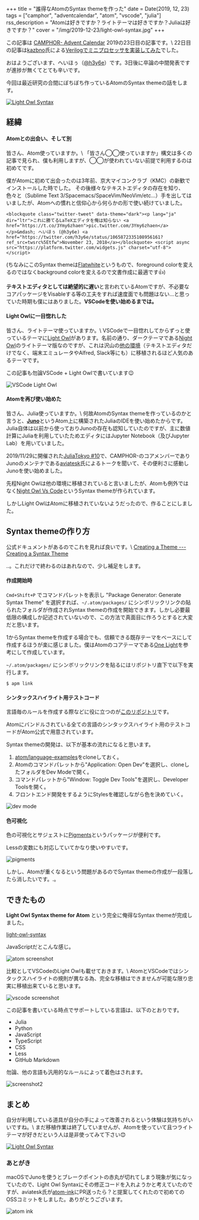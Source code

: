 +++
title = "誰得なAtomのSyntax themeを作った"
date = Date(2019, 12, 23)
tags = ["camphor", "adventcalendar", "atom", "vscode", "julia"]
rss_description = "Atomは好きですか？ライトテーマは好きですか？Juliaは好きですか？"
cover = "/img/2019-12-23/light-owl-syntax.jpg"
+++

この記事は [CAMPHOR- Advent Calendar](https://advent.camph.net/) 2019の23日目の記事です。\\
22日目の記事は[kazbno](https://twitter.com/kazbno)氏による[Verilogでミニプロセッサを実装してみた](http://kaz7890.hatenablog.com/entry/simple-riscv)でした。

おはようございます、へいほぅ（[@h3y6e](https://twitter.com/h3y6e)）です。3日後に卒論の中間発表ですが進捗が無くてとても辛いです。

今回は最近研究の合間にぼちぼち作っているAtomのSyntax themeの話をします。

[![Light Owl Syntax](/img/2019-12-23/light-owl-syntax.jpg)](https://atom.io/themes/light-owl-syntax)

## 経緯
#### Atomとの出会い、そして別
皆さん、Atom使っていますか。\\
「皆さん◯◯使っていますか」構文は多くの記事で見られ、僕も利用しますが、◯◯が使われていない前提で利用するのは初めてです。

僕がAtomに初めて出会ったのは3年前、京大マイコンクラブ（KMC）の新歓でインストールした時でした。
その後様々なテキストエディタの存在を知り、色々と（Sublime Text 3/Spacemacs/SpaceVim/NeoVim/etc...）手を出してはいましたが、Atomへの慣れと信仰心から何らかの形で使い続けていました。

~~~
<blockquote class="twitter-tweet" data-theme="dark"><p lang="ja" dir="ltr">これに勝てるLaTeXエディタを俺は知らない <a href="https://t.co/3Ymy6zhaen">pic.twitter.com/3Ymy6zhaen</a></p>&mdash; へいほぅ (@h3y6e) <a href="https://twitter.com/h3y6e/status/1065872335108956161?ref_src=twsrc%5Etfw">November 23, 2018</a></blockquote> <script async src="https://platform.twitter.com/widgets.js" charset="utf-8"></script>
~~~

(ちなみにこのSyntax themeは[Flatwhite](https://atom.io/themes/flatwhite-syntax)というもので、foreground colorを変えるのではなくbackground colorを変えるので文書作成に最適です👍)

**テキストエディタとしては絶望的に遅い**と言われているAtomですが、不必要なコアパッケージをVisableする等の工夫をすれば速度面でも問題はない…と思っていた時期も僕にはありました。**VSCodeを使い始めるまでは。**

#### Light Owlに一目惚れした
皆さん、ライトテーマ使っていますか。\\
VSCodeで一目惚れしてからずっと使っているテーマに[Light Owl](https://github.com/sdras/night-owl-vscode-theme/#light-owl)があります。名前の通り、ダークテーマである[Night Owl](https://github.com/sdras/night-owl-vscode-theme)のライトテーマ版なのですが、これは沢山の[他の環境](https://github.com/sdras/night-owl-vscode-theme#other-versions)（テキストエディタだけでなく、端末エミュレータやAlfred, Slack等にも）に移植されるほど人気のあるテーマです。

この記事も勿論VSCode + Light Owlで書いています😉

![VSCode Light Owl](/img/2019-12-23/vscode-light-owl.jpg)

#### Atomを再び使い始めた
皆さん、Julia使っていますか。\\
何故AtomのSyntax themeを作っているのかと言うと、[**Juno**](https://junolab.org/)というAtom上に構築されたJuliaのIDEを使い始めたからです。  
Julia自体は以前から使っておりJunoの存在も認知していたのですが、主に数値計算にJuliaを利用していたためエディタにはJupyter Notebook（及びJupyter Lab）を用いていました。

2019/11/29に開催された[JuliaTokyo #10](https://juliatokyo.connpass.com/event/153435/)で、CAMPHOR-のコアメンバーでありJunoのメンテナである[aviatesk](https://twitter.com/kdwkshh)氏によるトークを聞いて、その便利さに感動しJunoを使い始めました。

先程Night Owlは他の環境に移植されていると言いましたが、Atomも例外ではなく[Night Owl Vs Code](https://atom.io/themes/night-owl-vs-code-syntax)というSyntax themeが作られています。

しかしLight OwlはAtomに移植されていないようだったので、作ることにしました。

## Syntax themeの作り方
公式ドキュメントがあるのでこれを見れば良いです。\\
[Creating a Theme --- Creating a Syntax Theme](https://flight-manual.atom.io/hacking-atom/sections/creating-a-theme/#creating-a-syntax-theme)

..。これだけで終わるのはあれなので、少し補足をします。  

#### 作成開始時
`Cmd+Shift+P` でコマンドパレットを表示し "Package Generator: Generate Syntax Theme" を選択すれば、`~/.atom/packages/` にシンボリックリンクの貼られたフォルダが作成されSyntax themeの作成を開始できます。しかし必要最低限の構成しか記述されていないので、この方法で真面目に作ろうとすると大変だと思います。

1からSyntax themeを作成する場合でも、信頼できる既存テーマをベースにして作成するほうが楽に感じました。僕はAtomのコアテーマである[One Light](https://github.com/atom/atom/tree/master/packages/one-light-syntax)を参考にして作成しています。

`~/.atom/packages/` にシンボリックリンクを貼るにはリポジトリ直下で以下を実行します。
```shell
$ apm link
```

#### シンタックスハイライト用テストコード
言語毎のルールを作成する際などに役に立つのが[このリポジトリ](https://github.com/atom/language-examples)です。

Atomにバンドルされている全ての言語のシンタックスハイライト用のテストコードがAtom公式で用意されています。

Syntax themeの開発は、以下が基本の流れになると思います。

1. [atom/language-examples](https://github.com/atom/language-examples)をcloneしておく。
2. Atomのコマンドパレットから"Application: Open Dev"を選択し、cloneしたフォルダをDev Modeで開く。
3. コマンドパレットから"Window: Toggle Dev Tools"を選択し、Developer Toolsを開く。
4. フロントエンド開発をするようにStylesを確認しながら色を決めていく。

![dev mode](/img/2019-12-23/dev-mode.jpg)


#### 色可視化
色の可視化とサジェストに[Pigments](https://atom.io/packages/pigments)というパッケージが便利です。

Lessの変数にも対応していてかなり使いやすいです。

![pigments](/img/2019-12-23/pigments.jpg)

しかし、Atomが重くなるという問題があるのでSyntax themeの作成が一段落したら消したいです。.。

## できたもの
**Light Owl Syntax theme for Atom** という完全に俺得なSyntax themeが完成しました。

[light-owl-syntax](https://github.com/h3y6e/light-owl-syntax)

JavaScriptだとこんな感じ。

![atom screenshot](/img/2019-12-23/atom-screenshot.jpg)

比較としてVSCodeのLight Owlも載せておきます。\\
AtomとVSCodeではシンタックスハイライトの規則が異なる為、完全な移植はできませんが可能な限り忠実に移植出来ていると思います。

![vscode screenshot](/img/2019-12-23/vscode-screenshot.jpg)

この記事を書いている時点でサポートしている言語は、以下のとおりです。

- Julia
- Python
- JavaScript
- TypeScript
- CSS
- Less
- GitHub Markdown

勿論、他の言語も汎用的なルールによって着色はされます。

![screenshot2](/img/2019-12-23/gfm-less-python-js-screenshot.jpg)

## まとめ
自分が利用している道具が自分の手によって改善されるという体験は気持ちがいいですね。\\
まだ移植作業は終了していませんが、Atomを使っていて且つライトテーマが好きだという人は是非使ってみて下さい😊

[![Light Owl Syntax](/img/2019-12-23/light-owl-syntax.jpg)](https://atom.io/themes/light-owl-syntax)

### あとがき
macOSでJunoを使うとブレークポイントの赤丸が切れてしまう現象が気になっていたので、Light Owl Syntaxにその修正コードを入れようかと考えていたのですが、aviatesk氏が[atom-ink](https://github.com/JunoLab/atom-ink)にPR送ったら？と提案してくれたので初めてのOSSコミットをしました。ありがとうございます。

![atom ink](/img/2019-12-23/atom-ink.jpg)
